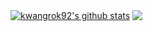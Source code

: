 <a href="https://github.com/kwangrok92"><img align="center" src="https://github-readme-stats.vercel.app/api?username=kwangrok92&show_icons=true&include_all_commits=true&theme=buefy&hide_border=true" alt="kwangrok92's github stats" /></a> <a href="https://github.com/kwangrok92"><img align="center" src="https://github-readme-stats.vercel.app/api/top-langs/?username=kwangrok92&layout=compact&theme=buefy&hide_border=true" /></a>
